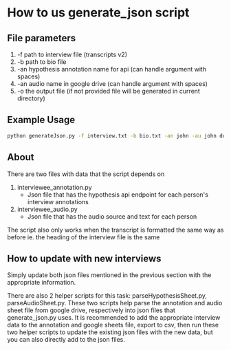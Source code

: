 # How to us generate_json script

## File parameters

1. -f path to interview file (transcripts v2)
2. -b path to bio file
3. -an hypothesis annotation name for api (can handle argument with spaces)
4. -an audio name in google drive (can handle argument with spaces)
5. -o the output file (if not provided file will be generated in current directory)

## Example Usage

```bash
python generateJson.py -f interview.txt -b bio.txt -an john -au john doe
```

## About

There are two files with data that the script depends on

1. interviewee_annotation.py
   - Json file that has the hypothesis api endpoint for each person's interview annotations
2. interviewee_audio.py
   - Json file that has the audio source and text for each person

The script also only works when the transcript is formatted the same way as before ie. the heading of the interview file is the same

## How to update with new interviews

Simply update both json files mentioned in the previous section with the appropriate information.

There are also 2 helper scripts for this task: parseHypothesisSheet.py, parseAudioSheet.py.
These two scripts help parse the annotation and audio sheet file from google drive, respectively
into json files that generate_json.py uses. It is recommended to add the appropriate interview data
to the annotation and google sheets file, export to csv, then run these two helper scripts to update
the existing json files with the new data, but you can also directly add to the json files.
